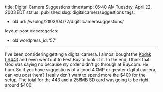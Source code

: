 title: Digital Camera Suggestions
timestamp: 05:40 AM Tuesday, April 22, 2003 EDT
status: published
slug: digitalcamerasuggestions
tags:
- old
url: /weblog/2003/04/22/digitalcamerasuggestions/

layout: post
oldcategories:
- old
wordpress_id: '57'

---

I've been considering getting a digital camera.  I almost bought the [Kodak LS443](http://www.kodak.com/global/en/digital/easyShare/ls443/ls443.jhtml) and even went out to Best Buy to look at it.  In the end, I think that God was saying no because my order didn't go through at Buy.com.  Ho hum.  So if you have suggestions of a good 4.0MP or greater digital camera, can you post them?  I really don't want to spend more the $400 for the setup.  The total for the 443 and a 256MB SD card was going to be right around $400.

